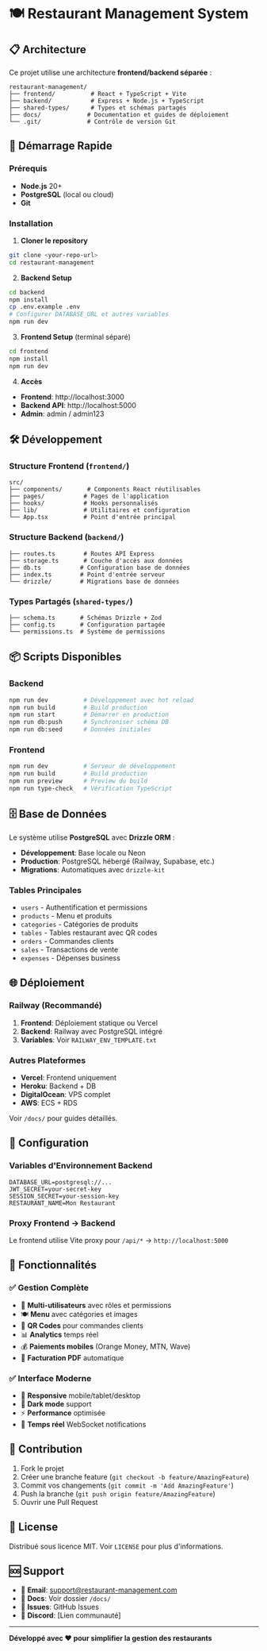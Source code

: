 # 🍽️ Restaurant Management System

## 📋 Architecture

Ce projet utilise une architecture **frontend/backend séparée** :

```
restaurant-management/
├── frontend/          # React + TypeScript + Vite
├── backend/           # Express + Node.js + TypeScript  
├── shared-types/      # Types et schémas partagés
├── docs/             # Documentation et guides de déploiement
└── .git/             # Contrôle de version Git
```

## 🚀 Démarrage Rapide

### Prérequis
- **Node.js** 20+
- **PostgreSQL** (local ou cloud)
- **Git**

### Installation

1. **Cloner le repository**
```bash
git clone <your-repo-url>
cd restaurant-management
```

2. **Backend Setup**
```bash
cd backend
npm install
cp .env.example .env
# Configurer DATABASE_URL et autres variables
npm run dev
```

3. **Frontend Setup** (terminal séparé)
```bash
cd frontend
npm install
npm run dev
```

4. **Accès**
- **Frontend**: http://localhost:3000
- **Backend API**: http://localhost:5000
- **Admin**: admin / admin123

## 🛠️ Développement

### Structure Frontend (`frontend/`)
```
src/
├── components/       # Components React réutilisables
├── pages/           # Pages de l'application
├── hooks/           # Hooks personnalisés
├── lib/             # Utilitaires et configuration
└── App.tsx          # Point d'entrée principal
```

### Structure Backend (`backend/`)
```
├── routes.ts        # Routes API Express
├── storage.ts       # Couche d'accès aux données
├── db.ts           # Configuration base de données
├── index.ts        # Point d'entrée serveur
└── drizzle/        # Migrations base de données
```

### Types Partagés (`shared-types/`)
```
├── schema.ts       # Schémas Drizzle + Zod
├── config.ts       # Configuration partagée
└── permissions.ts  # Système de permissions
```

## 📦 Scripts Disponibles

### Backend
```bash
npm run dev          # Développement avec hot reload
npm run build        # Build production
npm run start        # Démarrer en production
npm run db:push      # Synchroniser schéma DB
npm run db:seed      # Données initiales
```

### Frontend
```bash
npm run dev          # Serveur de développement
npm run build        # Build production
npm run preview      # Preview du build
npm run type-check   # Vérification TypeScript
```

## 🗄️ Base de Données

Le système utilise **PostgreSQL** avec **Drizzle ORM** :

- **Développement**: Base locale ou Neon
- **Production**: PostgreSQL hébergé (Railway, Supabase, etc.)
- **Migrations**: Automatiques avec `drizzle-kit`

### Tables Principales
- `users` - Authentification et permissions
- `products` - Menu et produits
- `categories` - Catégories de produits
- `tables` - Tables restaurant avec QR codes
- `orders` - Commandes clients
- `sales` - Transactions de vente
- `expenses` - Dépenses business

## 🌐 Déploiement

### Railway (Recommandé)
1. **Frontend**: Déploiement statique ou Vercel
2. **Backend**: Railway avec PostgreSQL intégré
3. **Variables**: Voir `RAILWAY_ENV_TEMPLATE.txt`

### Autres Plateformes
- **Vercel**: Frontend uniquement
- **Heroku**: Backend + DB
- **DigitalOcean**: VPS complet
- **AWS**: ECS + RDS

Voir `/docs/` pour guides détaillés.

## 🔧 Configuration

### Variables d'Environnement Backend
```env
DATABASE_URL=postgresql://...
JWT_SECRET=your-secret-key
SESSION_SECRET=your-session-key
RESTAURANT_NAME=Mon Restaurant
```

### Proxy Frontend → Backend
Le frontend utilise Vite proxy pour `/api/*` → `http://localhost:5000`

## 🎯 Fonctionnalités

### ✅ Gestion Complète
- 👥 **Multi-utilisateurs** avec rôles et permissions
- 🍽️ **Menu** avec catégories et images
- 📱 **QR Codes** pour commandes clients
- 📊 **Analytics** temps réel
- 💰 **Paiements mobiles** (Orange Money, MTN, Wave)
- 🧾 **Facturation PDF** automatique

### ✅ Interface Moderne
- 📱 **Responsive** mobile/tablet/desktop
- 🌙 **Dark mode** support
- ⚡ **Performance** optimisée
- 🔄 **Temps réel** WebSocket notifications

## 🤝 Contribution

1. Fork le projet
2. Créer une branche feature (`git checkout -b feature/AmazingFeature`)
3. Commit vos changements (`git commit -m 'Add AmazingFeature'`)
4. Push la branche (`git push origin feature/AmazingFeature`)
5. Ouvrir une Pull Request

## 📄 License

Distribué sous licence MIT. Voir `LICENSE` pour plus d'informations.

## 🆘 Support

- 📧 **Email**: support@restaurant-management.com
- 📖 **Docs**: Voir dossier `/docs/`
- 🐛 **Issues**: GitHub Issues
- 💬 **Discord**: [Lien communauté]

---

**Développé avec ❤️ pour simplifier la gestion des restaurants**